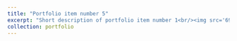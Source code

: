 ```yaml
---
title: "Portfolio item number 5"
excerpt: "Short description of portfolio item number 1<br/><img src='69021595_2387620137973162_703310777439748096_o.jpg'>"
collection: portfolio
---
```


